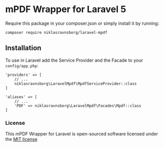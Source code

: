 # mPDF Wrapper for Laravel 5

Require this package in your composer.json or simply install it by running:

```
composer require niklasravnsborg/laravel-mpdf
```

## Installation

To use in Laravel add the Service Provider and the Facade to your `config/app.php`:

```
'providers' => [
	// ...
	niklasravnsborg\LaravelMpdf\MpdfServiceProvider::class
]
```

```
'aliases' => [
	// ...
	'PDF' => niklasravnsborg\LaravelMpdf\Facades\Mpdf::class
]
```

### License

This mPDF Wrapper for Laravel is open-sourced software licensed under the [MIT license](http://opensource.org/licenses/MIT)

